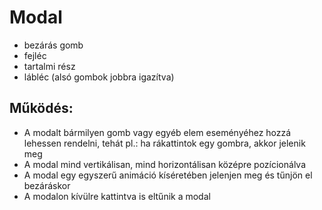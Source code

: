 # Modal   
- bezárás gomb
- fejléc
- tartalmi rész
- lábléc (alsó gombok jobbra igazítva)

## Működés:
- A modalt bármilyen gomb vagy egyéb elem eseményéhez hozzá lehessen rendelni, tehát pl.: ha rákattintok egy gombra, akkor jelenik meg
- A modal mind vertikálisan, mind horizontálisan középre pozícionálva
- A modal egy egyszerű animáció kíséretében jelenjen meg és tűnjön el bezáráskor
- A modalon kívülre kattintva is eltűnik a modal
